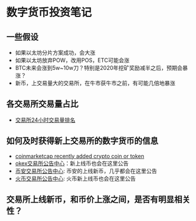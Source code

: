 # 数字货币投资笔记

## 一些假设

- 如果以太坊分片方案成功，会大涨
- 如果以太坊放弃POW，改用POS，ETC可能会涨
- BTC未来会涨到5w~10w刀？特别是2020年挖矿奖励减半之后，预期会暴涨？
- 新币，上交易量大的交易所，在牛市获牛市之前，有可能几倍地暴涨

## 各交易所交易量占比

- [交易所24小时交易量排名](https://coinmarketcap.com/exchanges/volume/24-hour/all/)

## 如何及时获得新上交易所的数字货币的信息

- [coinmarketcap recently added crypto coin or token](https://coinmarketcap.com/new/)
- [okex交易所公告中心](https://support.okex.com/hc/zh-cn/categories/115000275131-%E5%85%AC%E5%91%8A%E4%B8%AD%E5%BF%83)：新上线币也会在这里公告
- [币安交易所公告中心](https://support.binance.com/hc/zh-cn/categories/115000056351): 币安的上线新币，几乎都会在这里公告
- [火币交易所公告中心](https://www.huobi.pro/zh-cn/notice/): 火币新上线币也会在这里公告

## 交易所上线新币，和币价上涨之间，是否有明显相关性？




